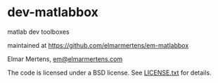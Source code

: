 # dev-matlabbox
matlab dev toolboxes

maintained at https://github.com/elmarmertens/em-matlabbox

Elmar Mertens, em@elmarmertens.com

The code is licensed under a BSD license. See [LICENSE.txt](LICENSE.txt) for details.

